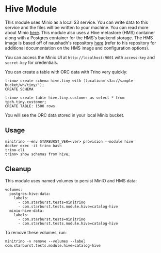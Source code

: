 # Hive Module

This module uses Minio as a local S3 service. You can write data to this service
and the files will be written to your machine. You can read more about Minio
[here](https://docs.min.io/docs/minio-docker-quickstart-guide.html). This module
also uses a Hive metastore (HMS) container along with a Postgres container for
the HMS's backend storage. The HMS image is based off of naushadh's repository
[here](https://github.com/naushadh/hive-metastore) (refer to his repository for
additional documentation on the HMS image and configuration options).

You can access the Minio UI at `http://localhost:9001` with `access-key` and
`secret-key` for credentials.

You can create a table with ORC data with Trino very quickly:

    trino> create schema hive.tiny with (location='s3a://sample-bucket/wh/tiny/');
    CREATE SCHEMA

    trino> create table hive.tiny.customer as select * from tpch.tiny.customer;
    CREATE TABLE: 1500 rows

You will see the ORC data stored in your local Minio bucket.

## Usage

    minitrino --env STARBURST_VER=<ver> provision --module hive
    docker exec -it trino bash 
    trino-cli
    trino> show schemas from hive;

## Cleanup

This module uses named volumes to persist MinIO and HMS data:

    volumes:
      postgres-hive-data:
        labels:
          - com.starburst.tests=minitrino
          - com.starburst.tests.module.hive=catalog-hive
      minio-hive-data:
        labels:
          - com.starburst.tests=minitrino
          - com.starburst.tests.module.hive=catalog-hive

To remove these volumes, run:

    minitrino -v remove --volumes --label com.starburst.tests.module.hive=catalog-hive
